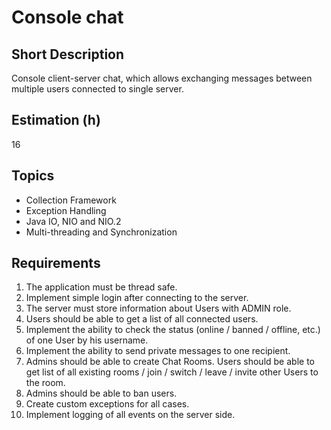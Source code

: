 # Console chat

## Short Description

Console client-server chat, which allows exchanging messages between multiple users connected to single server.

## Estimation (h)

16

## Topics

* Collection Framework
* Exception Handling
* Java IO, NIO and NIO.2
* Multi-threading and Synchronization

## Requirements

1. The application must be thread safe.
2. Implement simple login after connecting to the server.
3. The server must store information about Users with ADMIN role.
4. Users should be able to get a list of all connected users.
5. Implement the ability to check the status (online / banned / offline, etc.) of one User by his username.
6. Implement the ability to send private messages to one recipient.
7. Admins should be able to create Chat Rooms. Users should be able to get list of all existing rooms / join / switch /
   leave / invite other Users to the room.
8. Admins should be able to ban users.
9. Create custom exceptions for all cases.
10. Implement logging of all events on the server side.
